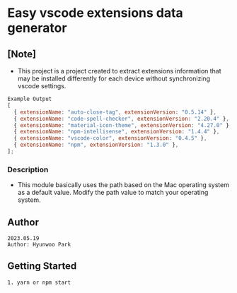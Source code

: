 # Easy vscode extensions data generator

## [Note]

- This project is a project created to extract extensions information that may be installed differently for each device without synchronizing vscode settings.

```javascript
Example Output
[
  { extensionName: "auto-close-tag", extensionVersion: "0.5.14" },
  { extensionName: "code-spell-checker", extensionVersion: "2.20.4" },
  { extensionName: "material-icon-theme", extensionVersion: "4.27.0" },
  { extensionName: "npm-intellisense", extensionVersion: "1.4.4" },
  { extensionName: "vscode-color", extensionVersion: "0.4.5" },
  { extensionName: "npm", extensionVersion: "1.3.0" },
];
```

### Description

- This module basically uses the path based on the Mac operating system as a default value. Modify the path value to match your operating system.

## Author

```
2023.05.19
Author: Hyunwoo Park
```

## Getting Started

```
1. yarn or npm start
```

#
